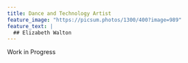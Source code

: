 ```yaml
---
title: Dance and Technology Artist
feature_image: "https://picsum.photos/1300/400?image=989"
feature_text: |
  ## Elizabeth Walton
---
```

Work in Progress
